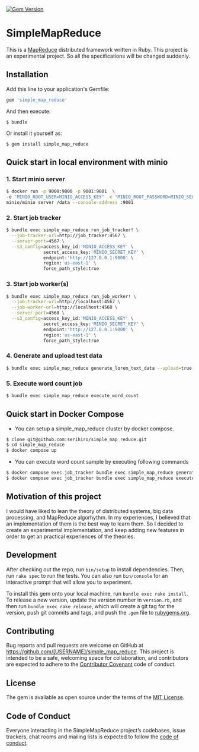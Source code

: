 [![Gem Version](https://badge.fury.io/rb/simple_map_reduce.svg)](https://badge.fury.io/rb/simple_map_reduce)

# SimpleMapReduce
This is a [MapReduce](https://research.google.com/archive/mapreduce.html) distributed framework written in Ruby.
This project is an experimental project. So all the specifications will be changed suddenly.

## Installation

Add this line to your application's Gemfile:

```ruby
gem 'simple_map_reduce'
```

And then execute:

    $ bundle

Or install it yourself as:

    $ gem install simple_map_reduce

## Quick start in local environment with minio

### 1. Start minio server

```sh
$ docker run -p 9000:9000 -p 9001:9001  \
-e "MINIO_ROOT_USER=MINIO_ACCESS_KEY" -e "MINIO_ROOT_PASSWORD=MINIO_SECRET_KEY" -e "MINIO_REGION=us-east-1" \
minio/minio server /data --console-address :9001
```

### 2. Start job tracker

```sh
$ bundle exec simple_map_reduce run_job_tracker! \
  --job-tracker-url=http://job_tracker:4567 \
  --server-port=4567 \
  --s3_config=access_key_id:'MINIO_ACCESS_KEY' \
              secret_access_key:'MINIO_SECRET_KEY' \
              endpoint:'http://127.0.0.1:9000' \
              region:'us-east-1' \
              force_path_style:true
```

### 3. Start job worker(s)

```sh
$ bundle exec simple_map_reduce run_job_worker! \
  --job-tracker-url=http://localhost:4567 \
  --job-worker-url=http://localhost:4568 \
  --server-port=4568 \
  --s3_config=access_key_id:'MINIO_ACCESS_KEY' \
              secret_access_key:'MINIO_SECRET_KEY' \
              endpoint:'http://127.0.0.1:9000' \
              region:'us-east-1' \
              force_path_style:true
```

### 4. Generate and upload test data

```sh
$ bundle exec simple_map_reduce generate_lorem_text_data --upload=true
```

### 5. Execute word count job

```sh
$ bundle exec simple_map_reduce execute_word_count
```

## Quick start in Docker Compose

- You can setup a simple_map_reduce cluster by docker compose.

```sh
$ clone git@github.com:serihiro/simple_map_reduce.git
$ cd simple_map_reduce
$ docker compose up
```

- You can execute word count sample by executing following commands

```sh
$ docker compose exec job_tracker bundle exec simple_map_reduce generate_lorem_text_data --upload=true
$ docker compose exec job_tracker bundle exec simple_map_reduce execute_word_count
```

## Motivation of this project
I would have liked to lean the theory of distributed systems, big data processing, and MapReduce algorhythm.
In my experiences, I believed that an implementation of them is the best way to learn them.
So I decided to create an experimental implementation, and keep adding new features in order to get an practical experiences of the theories.

## Development

After checking out the repo, run `bin/setup` to install dependencies. Then, run `rake spec` to run the tests. You can also run `bin/console` for an interactive prompt that will allow you to experiment.

To install this gem onto your local machine, run `bundle exec rake install`. To release a new version, update the version number in `version.rb`, and then run `bundle exec rake release`, which will create a git tag for the version, push git commits and tags, and push the `.gem` file to [rubygems.org](https://rubygems.org).

## Contributing

Bug reports and pull requests are welcome on GitHub at https://github.com/[USERNAME]/simple_map_reduce. This project is intended to be a safe, welcoming space for collaboration, and contributors are expected to adhere to the [Contributor Covenant](http://contributor-covenant.org) code of conduct.

## License

The gem is available as open source under the terms of the [MIT License](http://opensource.org/licenses/MIT).

## Code of Conduct

Everyone interacting in the SimpleMapReduce project’s codebases, issue trackers, chat rooms and mailing lists is expected to follow the [code of conduct](https://github.com/[USERNAME]/simple_map_reduce/blob/master/CODE_OF_CONDUCT.md).
